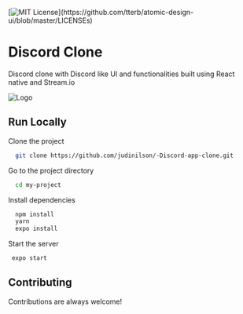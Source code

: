 
[![MIT License](https://img.shields.io/apm/l/atomic-design-ui.svg?)](https://github.com/tterb/atomic-design-ui/blob/master/LICENSEs)

# Discord Clone

Discord clone with Discord like UI and functionalities built using React native and Stream.io

![Logo](https://www.logo.wine/a/logo/Discord_(software)/Discord_(software)-Wordmark-Color-Logo.wine.svg)



## Run Locally

Clone the project

```bash
  git clone https://github.com/judinilson/-Discord-app-clone.git
```

Go to the project directory

```bash
  cd my-project
```

Install dependencies

```bash
  npm install
  yarn
  expo install
```

Start the server

```bash
 expo start
```

  
## Contributing

Contributions are always welcome!

 
